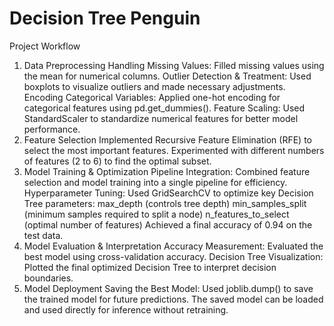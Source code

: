 # Decision Tree Penguin 
Project Workflow
1. Data Preprocessing
Handling Missing Values: Filled missing values using the mean for numerical columns.
Outlier Detection & Treatment: Used boxplots to visualize outliers and made necessary adjustments.
Encoding Categorical Variables: Applied one-hot encoding for categorical features using pd.get_dummies().
Feature Scaling: Used StandardScaler to standardize numerical features for better model performance.
2. Feature Selection
Implemented Recursive Feature Elimination (RFE) to select the most important features.
Experimented with different numbers of features (2 to 6) to find the optimal subset.
3. Model Training & Optimization
Pipeline Integration: Combined feature selection and model training into a single pipeline for efficiency.
Hyperparameter Tuning: Used GridSearchCV to optimize key Decision Tree parameters:
max_depth (controls tree depth)
min_samples_split (minimum samples required to split a node)
n_features_to_select (optimal number of features)
Achieved a final accuracy of 0.94 on the test data.
4. Model Evaluation & Interpretation
Accuracy Measurement: Evaluated the best model using cross-validation accuracy.
Decision Tree Visualization: Plotted the final optimized Decision Tree to interpret decision boundaries.
5. Model Deployment
Saving the Best Model: Used joblib.dump() to save the trained model for future predictions.
The saved model can be loaded and used directly for inference without retraining.
